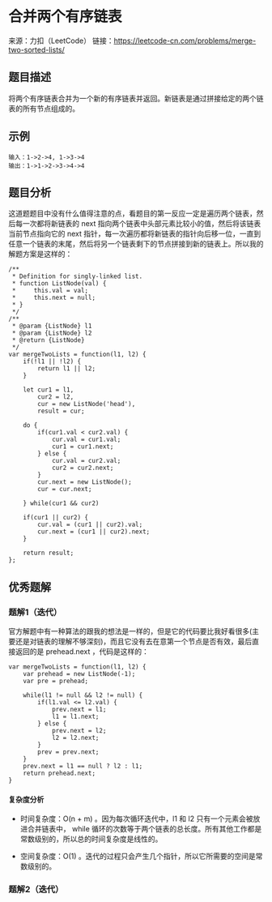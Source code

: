 <!--
 * @Description: file content
 * @Author: RongWei
 * @Date: 2019-09-03 09:29:27
 * @LastEditors: RongWei
 * @LastEditTime: 2019-09-03 10:04:32
 -->
# 合并两个有序链表
来源：力扣（LeetCode）
链接：https://leetcode-cn.com/problems/merge-two-sorted-lists/

## 题目描述
将两个有序链表合并为一个新的有序链表并返回。新链表是通过拼接给定的两个链表的所有节点组成的。

## 示例
```
输入：1->2->4, 1->3->4
输出：1->1->2->3->4->4
```

## 题目分析
这道题题目中没有什么值得注意的点，看题目的第一反应一定是遍历两个链表，然后每一次都将新链表的 next 指向两个链表中头部元素比较小的值，然后将该链表 当前节点指向它的 next 指针，每一次遍历都将新链表的指针向后移一位，一直到任意一个链表的末尾，然后将另一个链表剩下的节点拼接到新的链表上。所以我的解题方案是这样的：
```
/**
 * Definition for singly-linked list.
 * function ListNode(val) {
 *     this.val = val;
 *     this.next = null;
 * }
 */
/**
 * @param {ListNode} l1
 * @param {ListNode} l2
 * @return {ListNode}
 */
var mergeTwoLists = function(l1, l2) {
    if(!l1 || !l2) {
        return l1 || l2;
    }
    
    let cur1 = l1,
        cur2 = l2,
        cur = new ListNode('head'),
        result = cur;
    
    do {
        if(cur1.val < cur2.val) {
            cur.val = cur1.val;
            cur1 = cur1.next;
        } else {
            cur.val = cur2.val;
            cur2 = cur2.next;
        }
        cur.next = new ListNode();
        cur = cur.next;
        
    } while(cur1 && cur2)
        
    if(cur1 || cur2) {
        cur.val = (cur1 || cur2).val;
        cur.next = (cur1 || cur2).next;
    }
    
    return result;
};
```

## 优秀题解
### 题解1（迭代）
官方解题中有一种算法的跟我的想法是一样的，但是它的代码要比我好看很多(主要还是对链表的理解不够深刻)，而且它没有去在意第一个节点是否有效，最后直接返回的是 prehead.next ，代码是这样的：
```
var mergeTwoLists = function(l1, l2) {
    var prehead = new ListNode(-1);
    var pre = prehead;

    while(l1 != null && l2 != null) {
        if(l1.val <= l2.val) {
            prev.next = l1;
            l1 = l1.next;
        } else {
            prev.next = l2;
            l2 = l2.next;
        }
        prev = prev.next;
    }
    prev.next = l1 == null ? l2 : l1;
    return prehead.next;
}
```
#### 复杂度分析
- 时间复杂度：O(n + m) 。因为每次循环迭代中，l1 和 l2 只有一个元素会被放进合并链表中， while 循环的次数等于两个链表的总长度。所有其他工作都是常数级别的，所以总的时间复杂度是线性的。

- 空间复杂度：O(1) 。迭代的过程只会产生几个指针，所以它所需要的空间是常数级别的。

### 题解2（迭代）
```

```
